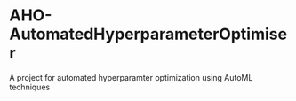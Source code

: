 # AHO-AutomatedHyperparameterOptimiser
 A project for automated hyperparamter optimization using AutoML techniques
